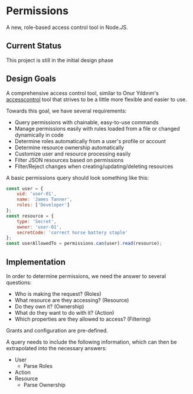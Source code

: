 # Permissions
A new, role-based access control tool in Node.JS.

## Current Status
This project is still in the initial design phase

## Design Goals
A comprehensive access control tool, similar to Onur Yıldırım's [accesscontrol](https://www.npmjs.com/package/accesscontrol) tool that strives to be a little more flexible and easier to use.

Towards this goal, we have several requirements:
- Query permissions with chainable, easy-to-use commands
- Manage permissions easily with rules loaded from a file or changed dynamically in code
- Determine roles automatically from a user's profile or account
- Determine resource ownership automatically
- Customize user and resource processing easily
- Filter JSON resources based on permissions
- Filter/Reject changes when creating/updating/deleting resources

A basic permissions query should look something like this:
```javascript
const user = {
    uid: 'user-01',
    name: 'James Tanner',
    roles: ['Developer']
};
const resource = {
    type: 'Secret',
    owner: 'user-01',
    secretCode: 'correct horse battery staple'
};
const userAllowedTo = permissions.can(user).read(resource);
```

## Implementation
In order to determine permissions, we need the answer to several questions:
- Who is making the request? (Roles)
- What resource are they accessing? (Resource)
- Do they own it? (Ownership)
- What do they want to do with it? (Action)
- Which properties are they allowed to access? (Filtering)

Grants and configuration are pre-defined.

A query needs to include the following information, which can then be extrapolated into the necessary answers:
- User
    - Parse Roles
- Action
- Resource
    - Parse Ownership

